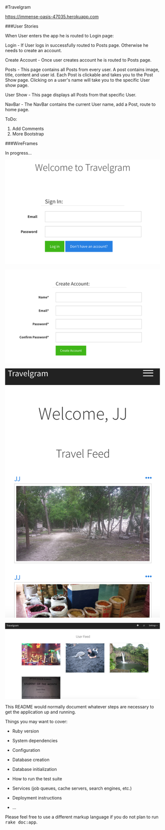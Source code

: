 #Travelgram

<https://immense-oasis-47035.herokuapp.com>

###User Stories

When User enters the app he is routed to Login page:

Login - If User logs in successfully routed to Posts page. Otherwise he needs to create an account.

Create Account - Once user creates account he is routed to Posts page.

Posts - This page contains all Posts from every user. A post contains image, title, content and user id. Each Post is clickable and takes you to the Post Show page. Clicking on a user's name will take you to the specific User show page.

User Show - This page displays all Posts from that specific User.

NavBar - The NavBar contains the current User name, add a Post, route to home page.


ToDo:
1. Add Comments
2. More Bootstrap


###WireFrames

In progress...

![alt text](./app/assets/images/login.png "Wireframe 1")

![alt text](./app/assets/images/create_account.png "Wireframe 2")

![alt text](./app/assets/images/posts_index.png "Wireframe 3")

![alt text](./app/assets/images/user_show.png "Wireframe 4")

This README would normally document whatever steps are necessary to get the
application up and running.

Things you may want to cover:

* Ruby version

* System dependencies

* Configuration

* Database creation

* Database initialization

* How to run the test suite

* Services (job queues, cache servers, search engines, etc.)

* Deployment instructions

* ...


Please feel free to use a different markup language if you do not plan to run
<tt>rake doc:app</tt>.
